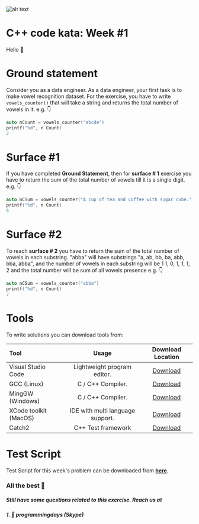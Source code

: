 ![alt text](http://programmingdays.com/img/62c218d0-fda7-4dd2-b49f-8628130c4c8f.png "programmingDays")

# C++ code kata: Week #1

Hello &#x1F44B;

# Ground statement

Consider you as a data engineer. As a data engineer, your first task is to make vowel recognition dataset. For the exercise, you have to write `vowels_counter()` that will take a string and returns the total number of vowels in it. e.g. &#x1F447;

```C++
auto nCount = vowels_counter("abcde")
printf("%d", n Count)
2
```

# Surface #1

If you have completed **Ground Statement**, then for **surface # 1**  exercise you have to return the sum of the total number of vowels till it is a single digit. e.g. &#x1F447;

```C++
auto nCSum = vowels_counter("A cup of tea and coffee with sugar cube.")
printf("%d", n Count)
5
```

# Surface #2

To reach **surface # 2** you have to return the sum of the total number of vowels in each substring. "abba" will have substrings "a, ab, bb, ba, abb, bba, abba", and the number of vowels in each substring will be 1 1, 0, 1, 1, 1, 2 and the total number will be sum of all vowels presence e.g. &#x1F447; 

```C++
auto nCSum = vowels_counter("abba")
printf("%d", n Count)
7
```

# Tools 

To write solutions you can download tools from:

| Tool | Usage | Download Location |
|:-----|:-----:|:-----------------:|
|Visual Studio Code |Lightweight program editor. |[Download](https://code.visualstudio.com/download)|
|GCC (Linux)|C / C++ Compiler.|[Download](https://gcc.gnu.org/)|
|MingGW (Windows)| C / C++ Compiler.|[Download](http://www.mingw.org/)|
|XCode toolkit (MacOS)| IDE with multi language support.|[Download](https://developer.apple.com/xcode/)|
|Catch2|C++ Test framework|[Download](https://github.com/catchorg/Catch2)| 

# Test Script 
Test Script for this week's problem can be downloaded from **[here](https://1drv.ms/u/s!An6FDnpXbnZ80h_ApJXKPpHxMIgi)**.

### All the best &#x1F91E;


##### _Still have some questions related to this exercise. Reach us at_
#####  1. &#x1F4AC; programmingdays (Skype)